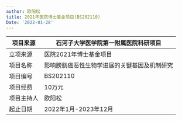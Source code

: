 ```yaml
---
author: 欧阳松
title: 2021年医院博士基金项目(BS202110)
Date: '2022-01-28'
---
```


| 项目来源   | 石河子大学医学院第一附属医院科研项目         |
|------------|----------------------------------------------|
| 立项来源   | 医院2021年博士基金项目                       |
| 项目名称   | 影响膀胱癌恶性生物学进展的关键基因及机制研究 |
| 项目编号   | BS202110                                     |
| 项目经费   | 10万元                                       |
| 项目主持人 | 欧阳松                                       |
| 起止日期   | 2022年1月-2023年12月                         |
